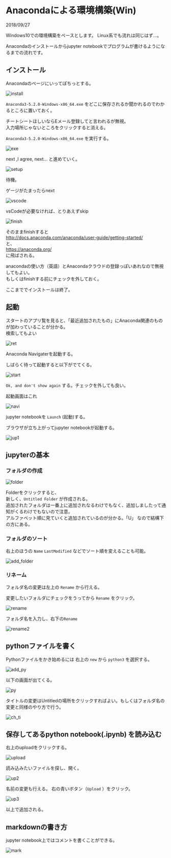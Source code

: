 # Anacondaによる環境構築(Win)

2018/09/27

Windows10での環境構築をベースとします。
Linux系でも流れは同じはず…。

Anacondaのインストールからjupyter notebookでプログラムが書けるようになるまでの流れです。

## インストール

Anacondaのページにいってぽちっとする。

![install](../image/anaconda_install.png)

`Anaconda3-5.2.0-Windows-x86_64.exe`
をどこに保存されるか聞かれるのでわかるところに置いておく。

チートシートほしいならEメール登録してと言われるが無視。  
入力場所じゃないところをクリックすると消える。

`Anaconda3-5.2.0-Windows-x86_64.exe` を実行する。

![exe](../image/exe.png)

next ,I agree, next... と進めていく。

![setup](../image/setup.png)

待機。

ゲージがたまったらnext

![vscode](../image/vscode.png)

vsCodeが必要なければ、とりあえずskip

![finish](../image/finish.png)

そのままfinishすると  
http://docs.anaconda.com/anaconda/user-guide/getting-started/  
と、  
https://anaconda.org/  
に飛ばされる。

anacondaの使い方（英語）とAnacondaクラウドの登録っぽいあれなので無視してもよい。  
もしくはfinishする前にチェックを外しておく。

ここまででインストールは終了。

## 起動

スタートのアプリ覧を見ると、「最近追加されたもの」にAnaconda関連のものが加わっていることが分かる。  
検索してもよい

![ret](../image/ret.png)

Anaconda Navigaterを起動する。

しばらく待って起動すると以下がでてくる。

![start](../image/start.png)

`Ok, and don't show again` する。チェックを外しても良い。

起動画面はこれ

![navi](../image/navi.png)

jupyter notebookを `Launch` (起動)する。

ブラウザが立ち上がってjupyter notebookが起動する。

![jup1](../image/jup1.png)

## jupyterの基本

### フォルダの作成

![folder](../image/folder.png)

Folderをクリックすると、  
新しく、`Untitled Folder` が作成される。  
追加されたフォルダは一番上に追加されなるわけでもなく、追加しましたって通知がくるわけでもないので注意。  
アルファベット順に見ていくと追加されているのが分かる。「U」 なので結構下の方にある。

### フォルダのソート

右上のほうの `Name`  `LastModified` などでソート順を変えることも可能。

![add_folder](../image/add_folder.png)

### リネーム

フォルダ名の変更は左上の `Rename` から行える。

変更したいフォルダにチェックをうってから `Rename` をクリック。

![rename](../image/rename.png)

フォルダ名を入力し、右下の`Rename`

![rename2](../image/rename2.png)

## pythonファイルを書く

Pythonファイルをかき始めるには
右上の `new` から `python3` を選択する。

![add_py](../image/add_py.png)

以下の画面が出てくる。

![py](../image/py.png)

タイトルの変更はUntitledの場所をクリックすればよい。もしくはフォルダ名の変更と同様のやり方で行う。

![ch_ti](../image/ch_ti.png)

## 保存してあるpython notebook(.ipynb) を読み込む

右上のuploadをクリックする。

![upload](../image/upload.png)

読み込みたいファイルを探し、開く。

![up2](../image/up2.png)

名前の変更も行える。
右の青いボタン（``Upload`` ）をクリック。

![up3](../image/up3.png)

以上で追加される。

## markdownの書き方

jupyter notebook上ではコメントを書くことができる。

![mark](../image/mark.png)
